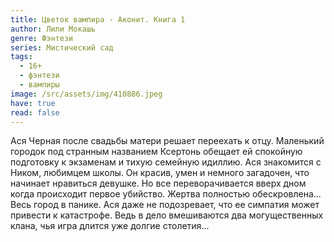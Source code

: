 ```yaml
---
title: Цветок вампира - Аконит. Книга 1
author: Лили Мокашь
genre: Фэнтези
series: Мистический сад
tags:
  - 16+
  - фэнтези
  - вампиры
image: /src/assets/img/410886.jpeg
have: true
read: false
---
```

Ася Черная после свадьбы матери решает переехать к отцу. Маленький городок под странным названием Ксертонь обещает ей спокойную подготовку к экзаменам и тихую семейную идиллию. Ася знакомится с Ником, любимцем школы. Он красив, умен и немного загадочен, что начинает нравиться девушке. Но все переворачивается вверх дном когда происходит первое убийство. Жертва полностью обескровлена... Весь город в панике. Ася даже не подозревает, что ее симпатия может привести к катастрофе. Ведь в дело вмешиваются два могущественных клана, чья игра длится уже долгие столетия...
